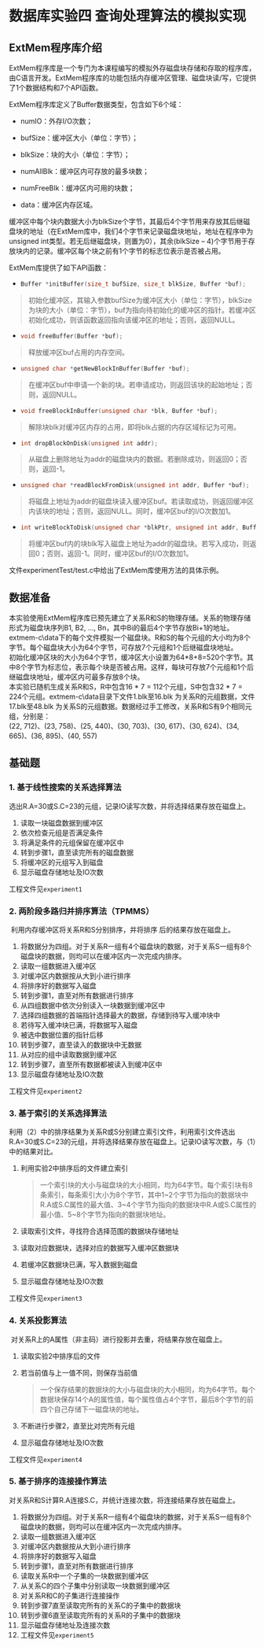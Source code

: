 # 数据库实验四 查询处理算法的模拟实现

## ExtMem程序库介绍

ExtMem程序库是一个专门为本课程编写的模拟外存磁盘块存储和存取的程序库，由C语言开发。ExtMem程序库的功能包括内存缓冲区管理、磁盘块读/写，它提供了1个数据结构和7个API函数。

ExtMem程序库定义了Buffer数据类型，包含如下6个域：

* numIO：外存I/O次数；  

* bufSize：缓冲区大小（单位：字节）；

* blkSize：块的大小（单位：字节）；

* numAllBlk：缓冲区内可存放的最多块数；

* numFreeBlk：缓冲区内可用的块数；

* data：缓冲区内存区域。

缓冲区中每个块内数据大小为blkSize个字节，其最后4个字节用来存放其后继磁盘块的地址（在ExtMem库中，我们4个字节来记录磁盘块地址，地址在程序中为unsigned int类型。若无后继磁盘块，则置为0），其余(blkSize – 4)个字节用于存放块内的记录。缓冲区每个块之前有1个字节的标志位表示是否被占用。

ExtMem库提供了如下API函数：

* ```c
  Buffer *initBuffer(size_t bufSize, size_t blkSize, Buffer *buf);
  ```

> 初始化缓冲区，其输入参数bufSize为缓冲区大小（单位：字节），blkSize为块的大小（单位：字节），buf为指向待初始化的缓冲区的指针。若缓冲区初始化成功，则该函数返回指向该缓冲区的地址；否则，返回NULL。

* ```c
  void freeBuffer(Buffer *buf);
  ```

> 释放缓冲区buf占用的内存空间。

* ```c
  unsigned char *getNewBlockInBuffer(Buffer *buf);
  ```

> 在缓冲区buf中申请一个新的块。若申请成功，则返回该块的起始地址；否则，返回NULL。

* ```c
  void freeBlockInBuffer(unsigned char *blk, Buffer *buf);
  ```

> 解除块blk对缓冲区内存的占用，即将blk占据的内存区域标记为可用。

* ```c
  int dropBlockOnDisk(unsigned int addr);
  ```

> 从磁盘上删除地址为addr的磁盘块内的数据。若删除成功，则返回0；否则，返回-1。

* ```c
  unsigned char *readBlockFromDisk(unsigned int addr, Buffer *buf);
  ```

> 将磁盘上地址为addr的磁盘块读入缓冲区buf。若读取成功，则返回缓冲区内该块的地址；否则，返回NULL。同时，缓冲区buf的I/O次数加1。

* ```c
  int writeBlockToDisk(unsigned char *blkPtr, unsigned int addr, Buffer *buf);
  ```

> 将缓冲区buf内的块blk写入磁盘上地址为addr的磁盘块。若写入成功，则返回0；否则，返回-1。同时，缓冲区buf的I/O次数加1。

文件experimentTest/test.c中给出了ExtMem库使用方法的具体示例。

## 数据准备

本实验使用ExtMem程序库已预先建立了关系R和S的物理存储。关系的物理存储形式为磁盘块序列B1, B2, …, Bn，其中Bi的最后4个字节存放Bi+1的地址。  
extmem-c\data下的每个文件模拟一个磁盘块。R和S的每个元组的大小均为8个字节。每个磁盘块大小为64个字节，可存放7个元组和1个后继磁盘块地址。  
初始化缓冲区块的大小为64个字节，缓冲区大小设置为64*8+8=520个字节。其中8个字节为标志位，表示每个块是否被占用。这样，每块可存放7个元组和1个后继磁盘块地址，缓冲区内可最多存放8个块。  
本实验已随机生成关系R和S，R中包含16 * 7 = 112个元组，S中包含32 * 7 = 224个元组。extmem-c\data目录下文件1.blk至16.blk 为关系R的元组数据，文件17.blk至48.blk 为关系S的元组数据。数据经过手工修改，关系R和S有9个相同元组，分别是：  
(22, 712)、(23, 758)、(25, 440)、(30, 703)、(30, 617)、(30, 624)、(34, 665)、(36, 895)、(40, 557)

## 基础题

### 1. 基于线性搜索的关系选择算法

​		选出R.A=30或S.C=23的元组，记录IO读写次数，并将选择结果存放在磁盘上。

1. 读取一块磁盘数据到缓冲区
2. 依次检查元组是否满足条件
3. 将满足条件的元组保留在缓冲区中
4. 转到步骤1，直至读完所有的磁盘数据
5. 将缓冲区的元组写入到磁盘
6. 显示磁盘存储地址及IO次数

工程文件见`experiment1`

### 2. 两阶段多路归并排序算法（TPMMS）

​		利用内存缓冲区将关系R和S分别排序，并将排序 后的结果存放在磁盘上。

1. 将数据分为四组。对于关系R一组有4个磁盘块的数据，对于关系S一组有8个磁盘块的数据，则均可以在缓冲区内一次完成内排序。
2. 读取一组数据进入缓冲区
3. 对缓冲区内数据按从大到小进行排序
4. 将排序好的数据写入磁盘
5. 转到步骤1，直至对所有数据进行排序
6. 从四组数据中依次分别读入一块数据到缓冲区中
7. 选择四组数据的首端指针选择最大的数据，存储到待写入缓冲块中
8. 若待写入缓冲块已满，将数据写入磁盘
9. 被选中数据位置的指针后移
10. 转到步骤7，直至读入的数据块中无数据
11. 从对应的组中读取数据到缓冲区
12. 转到步骤7，直至所有数据都被读入到缓冲区中
13. 显示磁盘存储地址及IO次数

工程文件见`experiment2`

### 3. 基于索引的关系选择算法

​		利用（2）中的排序结果为关系R或S分别建立索引文件，利用索引文件选出R.A=30或S.C=23的元组，并将选择结果存放在磁盘上。记录IO读写次数，与（1）中的结果对比。

1. 利用实验2中排序后的文件建立索引

   > ​		一个索引块的大小与磁盘块的大小相同，均为64字节。每个索引块有8条索引，每条索引大小为8个字节，其中1~2个字节为指向的数据块中R.A或S.C属性的最大值、3~4个字节为指向的数据块中R.A或S.C属性的最小值、5~8个字节为指向的数据块地址。

2. 读取索引文件，寻找符合选择范围的数据块存储地址

3. 读取对应数据块，选择对应的数据写入缓冲区数据块

4. 若缓冲区数据块已满，写入数据到磁盘

5. 显示磁盘存储地址及IO次数

工程文件见`experiment3`

### 4. 关系投影算法

​		对关系R上的A属性（非主码）进行投影并去重，将结果存放在磁盘上。

1. 读取实验2中排序后的文件

2. 若当前值与上一值不同，则保存当前值

   > ​		一个保存结果的数据块的大小与磁盘块的大小相同，均为64字节。每个数据块保存14个A的属性值，每个属性值占4个字节，最后8个字节的前四个自己存储下一磁盘块的地址。

3. 不断进行步骤2，直至比对完所有元组

4. 显示磁盘存储地址及IO次数

工程文件见`experiment4`

### 5. 基于排序的连接操作算法

​		对关系R和S计算R.A连接S.C，并统计连接次数，将连接结果存放在磁盘上。

1. 将数据分为四组。对于关系R一组有4个磁盘块的数据，对于关系S一组有8个磁盘块的数据，则均可以在缓冲区内一次完成内排序。
2. 读取一组数据进入缓冲区
3. 对缓冲区内数据按从大到小进行排序
4. 将排序好的数据写入磁盘
5. 转到步骤1，直至对所有数据进行排序
6. 读取关系R中一个子集的一块数据到缓冲区
7. 从关系C的四个子集中分别读取一块数据到缓冲区
8. 对关系R和C的子集进行连接操作
9. 转到步骤7直至读取完所有的关系C的子集中的数据块
10. 转到步骤6直至读取完所有的关系R的子集中的数据块
11. 显示磁盘存储地址及连接次数
12. 工程文件见`experiment5`